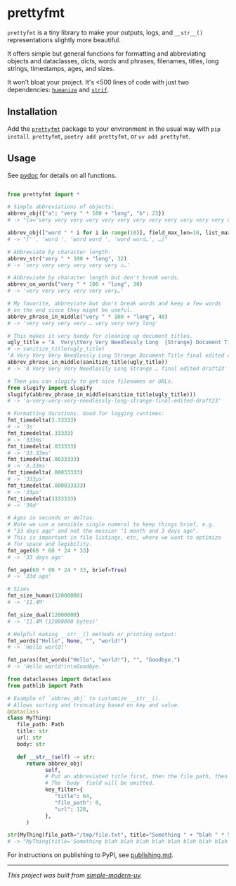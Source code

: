 # prettyfmt

`prettyfmt` is a tiny library to make your outputs, logs, and `__str__()`
representations slightly more beautiful.

It offers simple but general functions for formatting and abbreviating objects and
dataclasses, dicts, words and phrases, filenames, titles, long strings, timestamps,
ages, and sizes.

It won't bloat your project.
It's <500 lines of code with just two dependencies:
[`humanize`](https://github.com/python-humanize/humanize) and
[`strif`](https://github.com/jlevy/strif).

## Installation

Add the [`prettyfmt`](https://pypi.org/project/prettyfmt/) package to your environment
in the usual way with `pip install prettyfmt`, `poetry add prettyfmt`, or `uv add
prettyfmt`.

## Usage

See [pydoc](https://github.com/jlevy/prettyfmt/blob/main/src/prettyfmt/prettyfmt.py) for
details on all functions.

```python

from prettyfmt import *

# Simple abbreviations of objects:
abbrev_obj({"a": "very " * 100 + "long", "b": 23})
# -> "{a='very very very very very very very very very very very very ver…', b=23}"

abbrev_obj(["word " * i for i in range(10)], field_max_len=10, list_max_len=4)
# -> "['', 'word ', 'word word ', 'word word…', …]"

# Abbreviate by character length.
abbrev_str("very " * 100 + "long", 32)
# -> 'very very very very very very v…'

# Abbreviate by character length but don't break words.
abbrev_on_words("very " * 100 + "long", 30)
# -> 'very very very very very very…'

# My favorite, abbreviate but don't break words and keep a few words
# on the end since they might be useful.
abbrev_phrase_in_middle("very " * 100 + "long", 40)
# -> 'very very very very … very very very long'

# This makes it very handy for cleaning up document titles.
ugly_title = "A  Very\tVery Very Needlessly Long  {Strange} Document Title [final edited draft23]"
# -> sanitize_title(ugly_title)
'A Very Very Very Needlessly Long Strange Document Title final edited draft23'
abbrev_phrase_in_middle(sanitize_title(ugly_title))
# -> 'A Very Very Very Needlessly Long Strange … final edited draft23'

# Then you can slugify to get nice filenames or URLs.
from slugify import slugify
slugify(abbrev_phrase_in_middle(sanitize_title(ugly_title)))
# -> 'a-very-very-very-needlessly-long-strange-final-edited-draft23'

# Formatting durations. Good for logging runtimes:
fmt_timedelta(3.33333)
# -> '3s'
fmt_timedelta(.33333)
# -> '333ms'
fmt_timedelta(.033333)
# -> '33.33ms'
fmt_timedelta(.0033333)
# -> '3.33ms'
fmt_timedelta(.00033333)
# -> '333µs'
fmt_timedelta(.000033333)
# -> '33µs'
fmt_timedelta(3333333)
# -> '39d'

# Ages in seconds or deltas.
# Note we use a sensible single numeral to keep things brief, e.g.
# "33 days ago" and not the messier "1 month and 3 days ago".
# This is important in file listings, etc, where we want to optimize
# for space and legibility.
fmt_age(60 * 60 * 24 * 33)
# -> '33 days ago'

fmt_age(60 * 60 * 24 * 33, brief=True)
# -> '33d ago'

# Sizes
fmt_size_human(12000000)
# -> '11.4M'

fmt_size_dual(12000000)
# -> '11.4M (12000000 bytes)'

# Helpful making __str__() methods or printing output:
fmt_words("Hello", None, "", "world!")
# -> 'Hello world!'

fmt_paras(fmt_words("Hello", "world!"), "", "Goodbye.")
# -> 'Hello world!\n\nGoodbye.'

from dataclasses import dataclass
from pathlib import Path

# Example of `abbrev_obj` to customize __str__().
# Allows sorting and truncating based on key and value.
@dataclass
class MyThing:
   file_path: Path
   title: str
   url: str
   body: str

   def __str__(self) -> str:
      return abbrev_obj(
            self,
            # Put an abbreviated title first, then the file path, then the url.
            # The `body` field will be omitted.
            key_filter={
               "title": 64,
               "file_path": 0,
               "url": 128,
            },
      )

str(MyThing(file_path="/tmp/file.txt", title="Something " + "blah " * 50, url="https://www.example.com", body="..."))
# -> "MyThing(title='Something blah blah blah blah blah blah blah blah blah blah blah…', file_path=/tmp/file.txt, url=https://www.example.com)"
```

For instructions on publishing to PyPI, see [publishing.md](publishing.md).

* * *

*This project was built from
[simple-modern-uv](https://github.com/jlevy/simple-modern-uv).*

